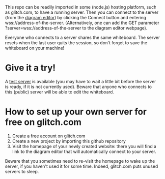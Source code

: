 This repo can be readily imported in some (node.js) hosting platform, such as glitch.com, to have a running server.
Then you can connect to the server (from the [diagram editor](https://amblafont.github.io/graph-editor/index.html)) by clicking the Connect button and entering wss://address-of-the-server. (Alternatively, one can add the GET parameter ?server=wss://address-of-the-server to the diagram editor webpage).

Everyone who connects to a server shares the same whiteboard. The server resets when the last user quits the session, so don't forget to save the whiteboard on your machine!

# Give it a try!

A [test server](https://yade-server-test.glitch.me/) is available (you may have to wait a little bit before the server is ready, if it is not currently used). Beware that anyone who connects to this (public) server will be able to edit the whiteboard.

# How to set up your own server for free on glitch.com

1. Create a free account on glitch.com
2. Create a new project by importing this github repository
3. Visit the homepage of your newly created website: there you will find a link to the diagram editor that will automatically connect to your server.

Beware that you sometimes need to re-visit the homepage to wake up the server, if you haven't used it for some time. Indeed, glitch.com puts unused servers to sleep.
